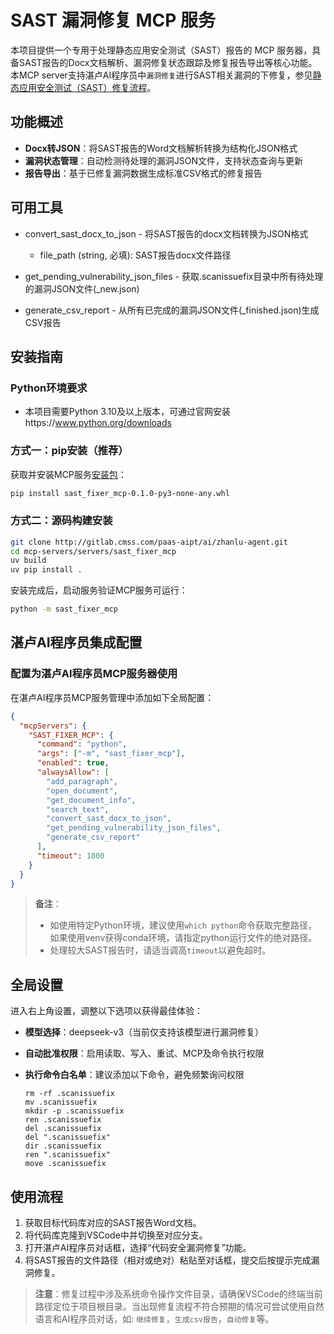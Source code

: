 # SAST 漏洞修复 MCP 服务

本项目提供一个专用于处理静态应用安全测试（SAST）报告的 MCP 服务器，具备SAST报告的Docx文档解析、漏洞修复状态跟踪及修复报告导出等核心功能。本MCP server支持湛卢AI程序员中`漏洞修复`进行SAST相关漏洞的下修复，参见[静态应用安全测试（SAST）修复流程](docs/SAST_FIXER_WORKFLOW.md)。



## 功能概述

* **Docx转JSON**：将SAST报告的Word文档解析转换为结构化JSON格式
* **漏洞状态管理**：自动检测待处理的漏洞JSON文件，支持状态查询与更新
* **报告导出**：基于已修复漏洞数据生成标准CSV格式的修复报告



## 可用工具



- convert_sast_docx_to_json - 将SAST报告的docx文档转换为JSON格式
    - file_path (string, 必填): SAST报告docx文件路径

- get_pending_vulnerability_json_files - 获取.scanissuefix目录中所有待处理的漏洞JSON文件(_new.json)

- generate_csv_report - 从所有已完成的漏洞JSON文件(_finished.json)生成CSV报告


## 安装指南

### Python环境要求
* 本项目需要Python 3.10及以上版本，可通过官网安装https://www.python.org/downloads


### 方式一：pip安装（推荐）


获取并安装MCP服务[安装包](dist/sast_fixer_mcp-0.1.0-py3-none-any.whl)：

```bash
pip install sast_fixer_mcp-0.1.0-py3-none-any.whl
```

### 方式二：源码构建安装

```bash
git clone http://gitlab.cmss.com/paas-aipt/ai/zhanlu-agent.git
cd mcp-servers/servers/sast_fixer_mcp
uv build
uv pip install .
```

安装完成后，启动服务验证MCP服务可运行：
```bash
python -m sast_fixer_mcp
```


## 湛卢AI程序员集成配置
### 配置为湛卢AI程序员MCP服务器使用

在湛卢AI程序员MCP服务管理中添加如下全局配置：

```json
{
  "mcpServers": {
    "SAST_FIXER_MCP": {
      "command": "python",
      "args": ["-m", "sast_fixer_mcp"],
      "enabled": true,
      "alwaysAllow": [
        "add_paragraph",
        "open_document",
        "get_document_info",
        "search_text",
        "convert_sast_docx_to_json",
        "get_pending_vulnerability_json_files",
        "generate_csv_report"
      ],
      "timeout": 1800
    }
  }
}
```

> **备注**：
>
> * 如使用特定Python环境，建议使用`which python`命令获取完整路径，如果使用venv获得conda环境，请指定python运行文件的绝对路径。
> * 处理较大SAST报告时，请适当调高`timeout`以避免超时。



## 全局设置

进入右上角设置，调整以下选项以获得最佳体验：

* **模型选择**：deepseek-v3（当前仅支持该模型进行漏洞修复）
* **自动批准权限**：启用读取、写入、重试、MCP及命令执行权限
* **执行命令白名单**：建议添加以下命令，避免频繁询问权限

  ```text
  rm -rf .scanissuefix
  mv .scanissuefix
  mkdir -p .scanissuefix
  ren .scanissuefix
  del .scanissuefix
  del ".scanissuefix"
  dir .scanissuefix
  ren ".scanissuefix"
  move .scanissuefix
  ```



## 使用流程

1. 获取目标代码库对应的SAST报告Word文档。
2. 将代码库克隆到VSCode中并切换至对应分支。
3. 打开湛卢AI程序员对话框，选择“代码安全漏洞修复”功能。
4. 将SAST报告的文件路径（相对或绝对）粘贴至对话框，提交后按提示完成漏洞修复。

> **注意**：修复过程中涉及系统命令操作文件目录，请确保VSCode的终端当前路径定位于项目根目录。当出现修复流程不符合预期的情况可尝试使用自然语言和AI程序员对话，如: `继续修复`，`生成csv报告`，`自动修复`等。